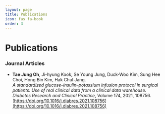 ```yaml
---
layout: page
title: Publications
icon: fas fa-book
order: 3
---
```


# Publications

### Journal Articles
- **Tae Jung Oh**, Ji-hyung Kook, Se Young Jung, Duck-Woo Kim, Sung Hee Choi, Hong Bin Kim, Hak Chul Jang.  
  *A standardized glucose–insulin–potassium infusion protocol in surgical patients: Use of real clinical data from a clinical data warehouse.*  
  *Diabetes Research and Clinical Practice*, Volume 174, 2021, 108756.  
  [https://doi.org/10.1016/j.diabres.2021.108756](https://doi.org/10.1016/j.diabres.2021.108756)
